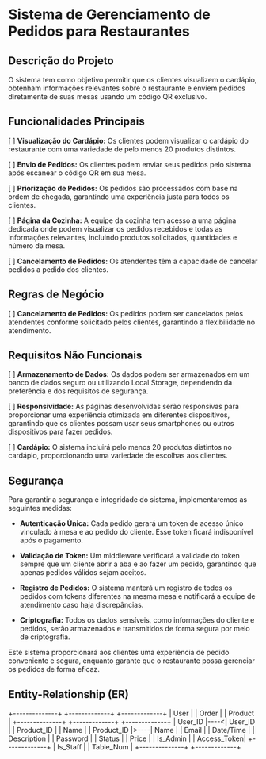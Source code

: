 # Sistema de Gerenciamento de Pedidos para Restaurantes

## Descrição do Projeto

O sistema tem como objetivo permitir que os clientes visualizem o cardápio, obtenham informações relevantes sobre o restaurante e enviem pedidos diretamente de suas mesas usando um código QR exclusivo.

## Funcionalidades Principais

[ ] **Visualização do Cardápio:** Os clientes podem visualizar o cardápio do restaurante com uma variedade de pelo menos 20 produtos distintos.

[ ] **Envio de Pedidos:** Os clientes podem enviar seus pedidos pelo sistema após escanear o código QR em sua mesa.

[ ] **Priorização de Pedidos:** Os pedidos são processados com base na ordem de chegada, garantindo uma experiência justa para todos os clientes.

[ ] **Página da Cozinha:** A equipe da cozinha tem acesso a uma página dedicada onde podem visualizar os pedidos recebidos e todas as informações relevantes, incluindo produtos solicitados, quantidades e número da mesa.

[ ] **Cancelamento de Pedidos:** Os atendentes têm a capacidade de cancelar pedidos a pedido dos clientes.

## Regras de Negócio

[ ] **Cancelamento de Pedidos:** Os pedidos podem ser cancelados pelos atendentes conforme solicitado pelos clientes, garantindo a flexibilidade no atendimento.

## Requisitos Não Funcionais

[ ] **Armazenamento de Dados:** Os dados podem ser armazenados em um banco de dados seguro ou utilizando Local Storage, dependendo da preferência e dos requisitos de segurança.

[ ] **Responsividade:** As páginas desenvolvidas serão responsivas para proporcionar uma experiência otimizada em diferentes dispositivos, garantindo que os clientes possam usar seus smartphones ou outros dispositivos para fazer pedidos.

[ ] **Cardápio:** O sistema incluirá pelo menos 20 produtos distintos no cardápio, proporcionando uma variedade de escolhas aos clientes.

## Segurança

Para garantir a segurança e integridade do sistema, implementaremos as seguintes medidas:

- **Autenticação Única:** Cada pedido gerará um token de acesso único vinculado à mesa e ao pedido do cliente. Esse token ficará indisponível após o pagamento.

- **Validação de Token:** Um middleware verificará a validade do token sempre que um cliente abrir a aba e ao fazer um pedido, garantindo que apenas pedidos válidos sejam aceitos.

- **Registro de Pedidos:** O sistema manterá um registro de todos os pedidos com tokens diferentes na mesma mesa e notificará a equipe de atendimento caso haja discrepâncias.

- **Criptografia:** Todos os dados sensíveis, como informações do cliente e pedidos, serão armazenados e transmitidos de forma segura por meio de criptografia.

Este sistema proporcionará aos clientes uma experiência de pedido conveniente e segura, enquanto garante que o restaurante possa gerenciar os pedidos de forma eficaz.

## Entity-Relationship (ER)

+--------------+     +-------------+     +-------------+
|   User       |     |   Order     |     |   Product   |
+--------------+     +-------------+     +-------------+
| User_ID      |----<| User_ID     |     | Product_ID  |
| Name         |     | Product_ID  |>----| Name        |
| Email        |     | Date/Time   |     | Description |
| Password     |     | Status      |     | Price       |
| Is_Admin     |     | Access_Token|     +-------------+
| Is_Staff     |     | Table_Num   |
+--------------+     +-------------+
